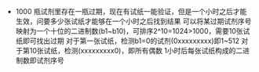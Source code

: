 * 1000 瓶试剂里存在一瓶过期，现在有试纸一能验证，但是一个小时之后才能生效，问要多少张试纸才能够在一个小时之后找到结果
可以将某过期试剂序号映射为一个十位的二进制数(b1~b10)，可排序2^10=1024>1000，需要10张试纸即可找出过期
对于第一张试纸，检测b1=0的试剂(0xxxxxxxxx)即1~512
对于第10张试纸，检测(xxxxxxxxx0)，即所有偶数
1小时后每张试纸构成的二进制数即试剂序号
